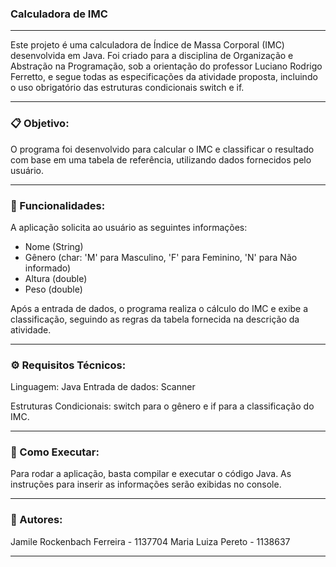 ### Calculadora de IMC

---

Este projeto é uma calculadora de Índice de Massa Corporal (IMC) desenvolvida em Java. Foi criado para a disciplina de Organização e Abstração na Programação, sob a orientação do professor Luciano Rodrigo Ferretto, e segue todas as especificações da atividade proposta, incluindo o uso obrigatório das estruturas condicionais switch e if.

---

### 📋 Objetivo:

O programa foi desenvolvido para calcular o IMC e classificar o resultado com base em uma tabela de referência, utilizando dados fornecidos pelo usuário.

---

### 🎯 Funcionalidades:

A aplicação solicita ao usuário as seguintes informações:

- Nome (String)
- Gênero (char: 'M' para Masculino, 'F' para Feminino, 'N' para Não informado)
- Altura (double)
- Peso (double)

Após a entrada de dados, o programa realiza o cálculo do IMC e exibe a classificação, seguindo as regras da tabela fornecida na descrição da atividade.

---

### ⚙️ Requisitos Técnicos:

Linguagem: Java
Entrada de dados: Scanner

Estruturas Condicionais: switch para o gênero e if para a classificação do IMC.

---

### 🚀 Como Executar:

Para rodar a aplicação, basta compilar e executar o código Java. As instruções para inserir as informações serão exibidas no console.

---

### 👥 Autores:

Jamile Rockenbach Ferreira - 1137704
Maria Luiza Pereto - 1138637 

---
